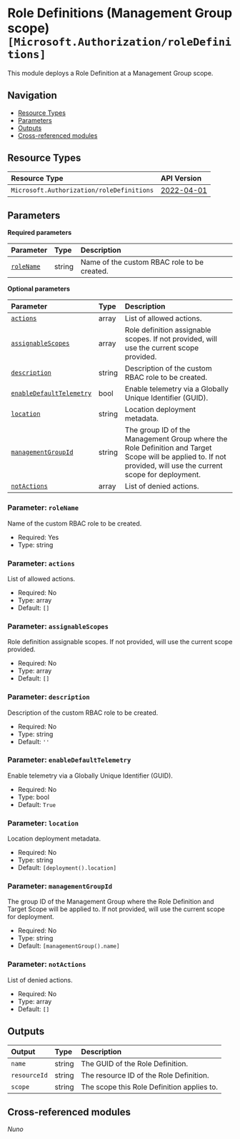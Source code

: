 # Role Definitions (Management Group scope) `[Microsoft.Authorization/roleDefinitions]`

This module deploys a Role Definition at a Management Group scope.

## Navigation

- [Resource Types](#Resource-Types)
- [Parameters](#Parameters)
- [Outputs](#Outputs)
- [Cross-referenced modules](#Cross-referenced-modules)

## Resource Types

| Resource Type | API Version |
| :-- | :-- |
| `Microsoft.Authorization/roleDefinitions` | [2022-04-01](https://learn.microsoft.com/en-us/azure/templates/Microsoft.Authorization/2022-04-01/roleDefinitions) |

## Parameters

**Required parameters**

| Parameter | Type | Description |
| :-- | :-- | :-- |
| [`roleName`](#parameter-rolename) | string | Name of the custom RBAC role to be created. |

**Optional parameters**

| Parameter | Type | Description |
| :-- | :-- | :-- |
| [`actions`](#parameter-actions) | array | List of allowed actions. |
| [`assignableScopes`](#parameter-assignablescopes) | array | Role definition assignable scopes. If not provided, will use the current scope provided. |
| [`description`](#parameter-description) | string | Description of the custom RBAC role to be created. |
| [`enableDefaultTelemetry`](#parameter-enabledefaulttelemetry) | bool | Enable telemetry via a Globally Unique Identifier (GUID). |
| [`location`](#parameter-location) | string | Location deployment metadata. |
| [`managementGroupId`](#parameter-managementgroupid) | string | The group ID of the Management Group where the Role Definition and Target Scope will be applied to. If not provided, will use the current scope for deployment. |
| [`notActions`](#parameter-notactions) | array | List of denied actions. |

### Parameter: `roleName`

Name of the custom RBAC role to be created.

- Required: Yes
- Type: string

### Parameter: `actions`

List of allowed actions.

- Required: No
- Type: array
- Default: `[]`

### Parameter: `assignableScopes`

Role definition assignable scopes. If not provided, will use the current scope provided.

- Required: No
- Type: array
- Default: `[]`

### Parameter: `description`

Description of the custom RBAC role to be created.

- Required: No
- Type: string
- Default: `''`

### Parameter: `enableDefaultTelemetry`

Enable telemetry via a Globally Unique Identifier (GUID).

- Required: No
- Type: bool
- Default: `True`

### Parameter: `location`

Location deployment metadata.

- Required: No
- Type: string
- Default: `[deployment().location]`

### Parameter: `managementGroupId`

The group ID of the Management Group where the Role Definition and Target Scope will be applied to. If not provided, will use the current scope for deployment.

- Required: No
- Type: string
- Default: `[managementGroup().name]`

### Parameter: `notActions`

List of denied actions.

- Required: No
- Type: array
- Default: `[]`


## Outputs

| Output | Type | Description |
| :-- | :-- | :-- |
| `name` | string | The GUID of the Role Definition. |
| `resourceId` | string | The resource ID of the Role Definition. |
| `scope` | string | The scope this Role Definition applies to. |

## Cross-referenced modules

_Nuno_
